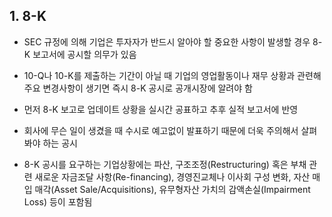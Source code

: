 ## 1. 8-K

- SEC 규정에 의해 기업은 투자자가 반드시 알아야 할 중요한 사항이 발생할 경우 8-K 보고서에 공시할 의무가 있음
- 10-Q나 10-K를 제출하는 기간이 아닐 때 기업의 영업활동이나 재무 상황과 관련해 주요 변경사항이 생기면 즉시 8-K 공시로 공개시장에 알려야 함
- 먼저 8-K 보고로 업데이트 상황을 실시간 공표하고 추후 실적 보고서에 반영
- 회사에 무슨 일이 생겼을 때 수시로 예고없이 발표하기 때문에 더욱 주의해서 살펴봐야 하는 공시

- 8-K 공시를 요구하는 기업상황에는 파산, 구조조정(Restructuring) 혹은 부채 관련 새로운 자금조달 사항(Re-financing), 경영진교체나 이사회 구성 변화, 자산 매입 매각(Asset Sale/Acquisitions), 유무형자산 가치의 감액손실(Impairment Loss) 등이 포함됨
